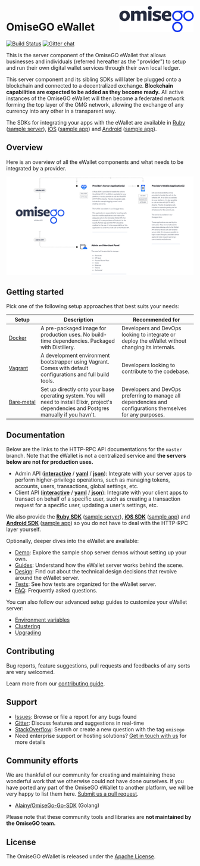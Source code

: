 <img src="assets/logo.png" align="right" />

# OmiseGO eWallet

[![Build Status](https://jenkins.omisego.io/buildStatus/icon?job=omisego/ewallet/master)](https://jenkins.omisego.io/blue/organizations/jenkins/omisego%2Fewallet/activity?branch=master) [![Gitter chat](https://badges.gitter.im/omisego/ewallet.png)](https://gitter.im/omisego/ewallet)

This is the server component of the OmiseGO eWallet that allows businesses and individuals (referred hereafter as the "provider") to setup and run their own digital wallet services through their own local ledger.

This server component and its sibling SDKs will later be plugged onto a blockchain and connected to a decentralized exchange. **Blockchain capabilities are expected to be added as they become ready.** All active instances of the OmiseGO eWallet will then become a federated network forming the top layer of the OMG network, allowing the exchange of any currency into any other in a transparent way.

The SDKs for integrating your apps with the eWallet are available in [Ruby](https://github.com/omisego/ruby-sdk) ([sample server](https://github.com/omisego/sample-server)), [iOS](https://github.com/omisego/ios-sdk) ([sample app](https://github.com/omisego/sample-ios)) and [Android](https://github.com/omisego/android-sdk) ([sample app](https://github.com/omisego/sample-android)).

## Overview

Here is an overview of all the eWallet components and what needs to be integrated by a provider.

![A provider's Sample Setup](assets/provider_setup.jpg)

## Getting started

Pick one of the following setup approaches that best suits your needs:

Setup | Description | Recommended for
-----------|-------------|----------------
[Docker](docs/setup/docker.md) | A pre-packaged image for production uses. No build-time dependencies. Packaged with Distillery. | Developers and DevOps looking to integrate or deploy the eWallet without changing its internals.
[Vagrant](docs/setup/vagrant.md) | A development environment bootstrapper using Vagrant. Comes with default configurations and full build tools. | Developers looking to contribute to the codebase.
[Bare&#x2011;metal](docs/setup/bare_metal.md) | Set up directly onto your base operating system. You will need to install Elixir, project's dependencies and Postgres manually if you havn't. | Developers and DevOps preferring to manage all dependencies and configurations themselves for any purposes.

## Documentation

Below are the links to the HTTP-RPC API documentations for the `master` branch. Note that the eWallet is not a centralized service and **the servers below are not for production uses.**

- Admin API ([**interactive**](https://ewallet.staging.omisego.io/api/admin/docs.ui) / [**yaml**](https://ewallet.staging.omisego.io/api/admin/docs.yaml) / [**json**](https://ewallet.staging.omisego.io/api/admin/docs.json)): Integrate with your server apps to perform higher-privilege operations, such as managing tokens, accounts, users, transactions, global settings, etc.
- Client API ([**interactive**](https://ewallet.staging.omisego.io/api/client/docs.ui) / [**yaml**](https://ewallet.staging.omisego.io/api/client/docs.yaml) / [**json**](https://ewallet.staging.omisego.io/api/client/docs.json)): Integrate with your client apps to transact on behalf of a specific user, such as creating a transaction request for a specific user, updating a user's settings, etc.

We also provide the [**Ruby SDK**](https://github.com/omisego/ruby-sdk) ([sample server](https://github.com/omisego/sample-server)), [**iOS SDK**](https://github.com/omisego/ios-sdk) ([sample app](https://github.com/omisego/sample-ios)) and [**Android SDK**](https://github.com/omisego/android-sdk) ([sample app](https://github.com/omisego/sample-android)) so you do not have to deal with the HTTP-RPC layer yourself.

Optionally, deeper dives into the eWallet are available:

- [Demo](docs/demo.md): Explore the sample shop server demos without setting up your own.
- [Guides](docs/guides/guides.md): Understand how the eWallet server works behind the scene.
- [Design](docs/design/design.md): Find out about the technical design decisions that revolve around the eWallet server.
- [Tests](docs/tests/tests.md): See how tests are organized for the eWallet server.
- [FAQ](docs/faq.md): Frequently asked questions.

You can also follow our advanced setup guides to customize your eWallet server:

- [Environment variables](docs/setup/advanced/env.md)
- [Clustering](docs/setup/advanced/clustering.md)
- [Upgrading](docs/setup/upgrading/)

## Contributing

Bug reports, feature suggestions, pull requests and feedbacks of any sorts are very welcomed.

Learn more from our [contributing guide](.github/CONTRIBUTING.md).

## Support

- [Issues](https://github.com/omisego/ewallet/issues): Browse or file a report for any bugs found
- [Gitter](https://gitter.im/omisego/ewallet): Discuss features and suggestions in real-time
- [StackOverflow](https://stackoverflow.com/questions/tagged/omisego): Search or create a new question with the tag `omisego`
- Need enterprise support or hosting solutions? [Get in touch with us](mailto:thibault@omisego.co) for more details

## Community efforts

We are thankful of our community for creating and maintaining these wonderful work that we otherwise could not have done ourselves. If you have ported any part of the OmiseGO eWallet to another platform, we will be very happy to list them here. [Submit us a pull request](pulls).

- [Alainy/OmiseGo-Go-SDK](https://github.com/Alainy/OmiseGo-Go-SDK) (Golang)

Please note that these community tools and libraries are **not maintained by the OmiseGO team.**

## License

The OmiseGO eWallet is released under the [Apache License](https://www.apache.org/licenses/LICENSE-2.0).
